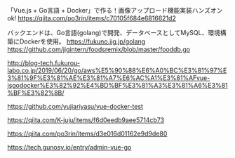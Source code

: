 「Vue.js + Go言語 + Docker」で作る！画像アップロード機能実装ハンズオン  ok!
https://qiita.com/po3rin/items/c70105f684e6816621d2





バックエンドは、Go言語(golang)で開発、データベースとしてMySQL、環境構築にDockerを使用。
https://fukuno.jig.jp/golang
https://github.com/jigintern/foodsremix/blob/master/fooddb.go


http://blog-tech.fukurou-labo.co.jp/2019/06/20/go/aws%E5%90%88%E6%A0%BC%E3%81%97%E3%81%9F%E3%81%AE%E3%81%A7%E6%AC%A1%E3%81%AFvue-jsgodocker%E3%82%92%E4%BD%BF%E3%81%A3%E3%81%A6%E3%81%BF%E3%82%8B/

https://github.com/yujiariyasu/vue-docker-test


https://qiita.com/K-juju/items/f6d0eedb9aee5714cb73

https://qiita.com/po3rin/items/d3e016d01162e9d9de80

https://tech.gunosy.io/entry/admin-vue-go
